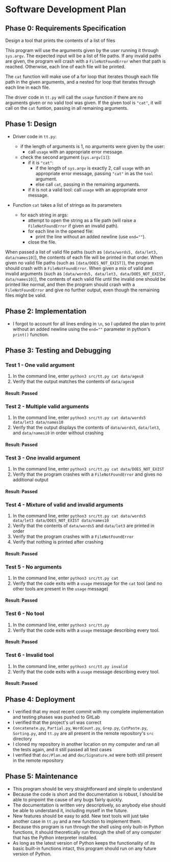 # Software Development Plan

## Phase 0: Requirements Specification

Design a tool that prints the contents of a list of files

This program will use the arguments given by the user running it through `sys.argv`. The expected input will be a list of file paths. If any invalid paths are given, the program will crash with a `FileNotFoundError` when that path is reached. Otherwise, each line of each file will be printed. 

The `cat` function will make use of a for loop that iterates though each file path in the given arguments, and a nested for loop that iterates through each line in each file. 

The driver code in `tt.py` will call the `usage` function if there are no arguments given or no valid tool was given. If the given tool is `"cat"`, it will call on the `cat` funtion, passing in all remaining arguments. 

## Phase 1: Design

- Driver code in `tt.py`:
    - if the length of arguments is 1, no arguments were given by the user:
        - call `usage` with an appropriate error message.
    - check the second argument (`sys.argv[1]`):
        - if it is `"cat"`:
            - if the length of `sys.argv` is exactly 2, call `usage` with an appropriate error message, passing `"cat"` in as the `tool` argument.
            - else call `cat`, passing in the remaining arguments.
        - if it is not a valid tool:
            call `usage` with an appropriate error message.

- Function `cat` takes a list of strings as its parameters
    - for each string in args:
        - attempt to open the string as a file path (will raise a `FileNotFoundError` if given an invalid path).
        - for each line in the opened file:
            - print the line without an added newline (use `end=""`).
        - close the file.

When passed a list of valid file paths (such as `[data/words5, data/let3, data/names10]`), the contents of each file will be printed in that order. When given no valid file paths (such as `[data/DOES_NOT_EXIST]`), the program should crash with a `FileNotFoundError`. When given a mix of valid and invalid arguments (such as `[data/words5, data/let3, data/DOES_NOT_EXIST, data/names10]`), the contents of each valid file until the invalid one should be printed like normal, and then the program should crash with a `FileNotFoundError` and give no further output, even though the remaining files might be valid. 


## Phase 2: Implementation

- I forgot to account for all lines ending in `\n`, so I updated the plan to print without an added newline using the `end=""` parameter in python's `print()` function.


## Phase 3: Testing and Debugging

### Test 1 - One valid argument
1. In the command line, enter `python3 src/tt.py cat data/ages8`
2. Verify that the output matches the contents of `data/ages8`

#### Result: Passed

### Test 2 - Multiple valid arguments
1. In the command line, enter `python3 src/tt.py cat data/words5 data/let3 data/names10`
2. Verify that the output displays the contents of `data/words5`, `data/let3`, and `data/names10` in order without crashing

#### Result: Passed

### Test 3 - One invalid argument
1. In the command line, enter `python3 src/tt.py cat data/DOES_NOT_EXIST`
2. Verify that the program crashes with a `FileNotFoundError` and gives no additional output

#### Result: Passed

### Test 4 - Mixture of valid and invalid arguments
1. In the command line, enter `python3 src/tt.py cat data/words5 data/let3 data/DOES_NOT_EXIST data/names10`
2. Verify that the contents of `data/words5` and `data/let3` are printed in order
3. Verify that the program crashes with a `FileNotFoundError`
4. Verify that nothing is printed after crashing

#### Result: Passed

### Test 5 - No arguments
1. In the command line, enter `python3 src/tt.py cat`
2. Verify that the code exits with a `usage` message for the `cat` tool (and no other tools are present in the `usage` message)

#### Result: Passed

### Test 6 - No tool
1. In the command line, enter `python3 src/tt.py`
2. Verify that the code exits with a `usage` message describing every tool.

#### Result: Passed

### Test 6 - Invalid tool
1. In the command line, enter `python3 src/tt.py invalid`
2. Verify that the code exits with a `usage` message describing every tool.

#### Result: Passed

## Phase 4: Deployment

- I verified that my most recent commit with my complete implementation and testing phases was pushed to GitLab
- I verified that the project's url was correct
- `Concatenate.py`, `Partial.py`, `WordCount.py`, `Grep.py`, `CutPaste.py`, `Sorting.py`, and `tt.py` are all present in the remote repository's `src` directory
- I cloned my repository in another location on my computer and ran all the tests again, and it still passed all test cases
- I verified that `doc/Plan.md` and `doc/Signature.md` were both still present in the remote repository


## Phase 5: Maintenance

- This program should be very straightforward and simple to understand
- Because the code is short and the documentation is robust, I should be able to pinpoint the cause of any bugs fairly quickly.
- The documentation is written very descriptively, so anybody else should be able to understand it, including myself in the future. 
- New features should be easy to add. New text tools will just take another case in `tt.py` and a new function to implement them.
- Because this program is run through the shell using only built-in Python functions, it should theoretically run through the shell of any computer that has the Python interpreter installed. 
- As long as the latest version of Python keeps the functionality of its basic built-in functions intact, this program should run on any future version of Python. 
